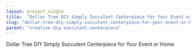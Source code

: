 ```yaml
---
layout: project_single
title:  "Dollar Tree DIY Simply Succulent Centerpiece for Your Event or Home"
slug: "dollar-tree-diy-simply-succulent-centerpiece-for-your-event-or-home"
parent: "creative-diy-succulent-centerpiece"
---
```

Dollar Tree DIY Simply Succulent Centerpiece for Your Event or Home